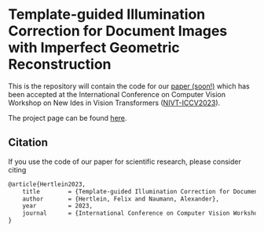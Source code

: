 # Template-guided Illumination Correction for Document Images with Imperfect Geometric Reconstruction 

This is the repository will contain the code for our [paper (soon!)]() which has been accepted at the International Conference on Computer Vision Workshop on New Ides in Vision Transformers ([NIVT-ICCV2023](https://sites.google.com/view/nivt-iccv2023/)).

The project page can be found [here](https://felixhertlein.github.io/illtrtemplate/).

## Citation

If you use the code of our paper for scientific research, please consider citing

```latex
@article{Hertlein2023,
	title        = {Template-guided Illumination Correction for Document Images with Imperfect Geometric Reconstruction},
	author       = {Hertlein, Felix and Naumann, Alexander},
	year         = 2023,
	journal      = {International Conference on Computer Vision Workshop (ICCVW)}
}
```
